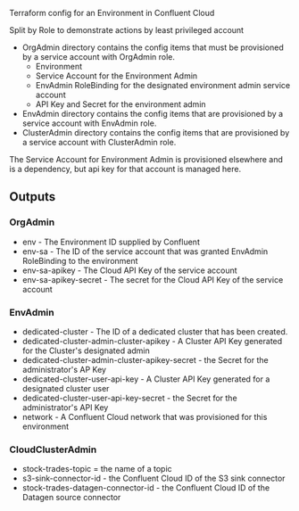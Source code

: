 Terraform config for an Environment in Confluent Cloud

Split by Role to demonstrate actions by least privileged account
- OrgAdmin directory contains the config items that must be provisioned by a service account with OrgAdmin role.
  - Environment
  - Service Account for the Environment Admin
  - EnvAdmin RoleBinding for the designated environment admin service account
  - API Key and Secret for the environment admin
- EnvAdmin directory contains the config items that are provisioned by a service account with EnvAdmin role.
- ClusterAdmin directory contains the config items that are provisioned by a service account with ClusterAdmin role.

The Service Account for Environment Admin is provisioned elsewhere and is a dependency, but api key for that account is managed here.

## Outputs
### OrgAdmin
- env - The Environment ID supplied by Confluent
- env-sa - The ID of the service account that was granted EnvAdmin RoleBinding to the environment
- env-sa-apikey - The Cloud API Key of the service account
- env-sa-apikey-secret - The secret for the Cloud API Key of the service account

### EnvAdmin
- dedicated-cluster - The ID of a dedicated cluster that has been created.
- dedicated-cluster-admin-cluster-apikey - A Cluster API Key generated for the Cluster's designated admin
- dedicated-cluster-admin-cluster-apikey-secret - the Secret for the administrator's AP Key
- dedicated-cluster-user-api-key - A Cluster API Key generated for a designated cluster user
- dedicated-cluster-user-api-key-secret - the Secret for the administrator's API Key
- network - A Confluent Cloud network that was provisioned for this environment

### CloudClusterAdmin
- stock-trades-topic = the name of a topic
- s3-sink-connector-id - the Confluent Cloud ID of the S3 sink connector
- stock-trades-datagen-connector-id - the Confluent Cloud ID of the Datagen source connector